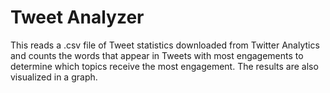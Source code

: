 # Tweet Analyzer

This reads a .csv file of Tweet statistics downloaded from Twitter Analytics and counts the words that appear in Tweets with most engagements to determine which topics receive the most engagement. The results are also visualized in a graph. 

